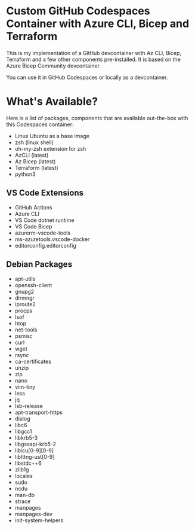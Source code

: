 # Custom GitHub Codespaces Container with Azure CLI, Bicep and Terraform 
This is my implementation of a GitHub devcontainer with Az CLI, Bicep, Terraform and a few other components pre-installed. It is based on the Azure Bicep Community devcontainer.

You can use it in GitHub Codespaces or locally as a devcontainer.

# What's Available?
Here is a list of packages, components that are available out-the-box with this Codespaces container:

- Linux Ubuntu as a base image
- zsh (linux shell)
- oh-my-zsh extension for zsh
- AzCLI (latest)
- Az Bicep (latest)
- Terraform (latest)
- python3

## VS Code Extensions
- GitHub Actions
- Azure CLI
- VS Code dotnet runtime
- VS Code Bicep
- azurerm-vscode-tools
- ms-azuretools.vscode-docker
- editorconfig.editorconfig

## Debian Packages

- apt-utils
- openssh-client
- gnupg2
- dirmngr
- iproute2
- procps
- lsof
- htop
- net-tools
- psmisc
- curl
- wget
- rsync
- ca-certificates
- unzip
- zip
- nano
- vim-tiny
- less
- jq
- lsb-release
- apt-transport-https
- dialog
- libc6
- libgcc1
- libkrb5-3
- libgssapi-krb5-2
- libicu[0-9][0-9]
- liblttng-ust[0-9]
- libstdc++6
- zlib1g
- locales
- sudo
- ncdu
- man-db
- strace
- manpages
- manpages-dev
- init-system-helpers
